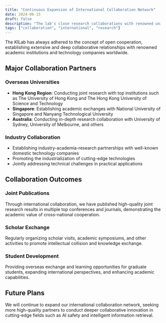 ```yaml
---
title: "Continuous Expansion of International Collaboration Network"
date: 2024-06-15
draft: false
description: "The lab's close research collaborations with renowned universities and tech companies in Hong Kong, Singapore, Australia, and other regions"
tags: ["collaboration", "international", "research"]
---
```



The KILab has always adhered to the concept of open cooperation, establishing extensive and deep collaborative relationships with renowned academic institutions and technology companies worldwide.

## Major Collaboration Partners

### Overseas Universities
- **Hong Kong Region**: Conducting joint research with top institutions such as The University of Hong Kong and The Hong Kong University of Science and Technology
- **Singapore**: Establishing academic exchanges with National University of Singapore and Nanyang Technological University
- **Australia**: Conducting in-depth research collaboration with University of Sydney, University of Melbourne, and others

### Industry Collaboration
- Establishing industry-academia-research partnerships with well-known domestic technology companies
- Promoting the industrialization of cutting-edge technologies
- Jointly addressing technical challenges in practical applications

## Collaboration Outcomes

### Joint Publications
Through international collaboration, we have published high-quality joint research results in multiple top conferences and journals, demonstrating the academic value of cross-national cooperation.

### Scholar Exchange
Regularly organizing scholar visits, academic symposiums, and other activities to promote intellectual collision and knowledge exchange.

### Student Development
Providing overseas exchange and learning opportunities for graduate students, expanding international perspectives, and enhancing academic capabilities.

## Future Plans

We will continue to expand our international collaboration network, seeking more high-quality partners to conduct deeper collaborative innovation in cutting-edge fields such as AI safety and intelligent information retrieval.